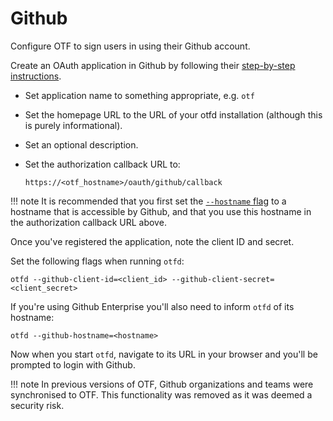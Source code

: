 # Github

Configure OTF to sign users in using their Github account.

Create an OAuth application in Github by following their [step-by-step instructions](https://docs.github.com/en/developers/apps/building-oauth-apps/creating-an-oauth-app).

* Set application name to something appropriate, e.g. `otf`
* Set the homepage URL to the URL of your otfd installation (although this is purely informational).
* Set an optional description.
* Set the authorization callback URL to:

    `https://<otf_hostname>/oauth/github/callback`

!!! note
    It is recommended that you first set the [`--hostname` flag](/config/flags#-hostname) to a hostname that is accessible by Github, and that you use this hostname in the authorization callback URL above.

Once you've registered the application, note the client ID and secret.

Set the following flags when running `otfd`:

```
otfd --github-client-id=<client_id> --github-client-secret=<client_secret>
```

If you're using Github Enterprise you'll also need to inform `otfd` of its hostname:

```
otfd --github-hostname=<hostname>
```

Now when you start `otfd`, navigate to its URL in your browser and you'll be prompted to login with Github.

!!! note
    In previous versions of OTF, Github organizations and teams were synchronised to OTF. This functionality was removed as it was deemed a security risk.
